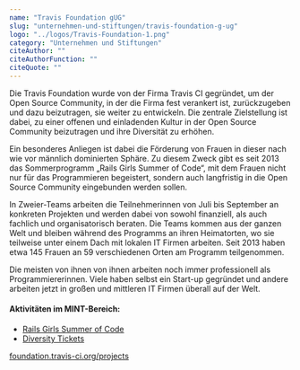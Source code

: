 ```yaml
---
name: "Travis Foundation gUG"
slug: "unternehmen-und-stiftungen/travis-foundation-g-ug"
logo: "../logos/Travis-Foundation-1.png"
category: "Unternehmen und Stiftungen"
citeAuthor: ""
citeAuthorFunction: ""
citeQuote: ""
---
```


Die Travis Foundation wurde von der Firma Travis CI gegründet, um der Open Source Community, in der die Firma fest verankert ist, zurückzugeben und dazu beizutragen, sie weiter zu entwickeln. Die zentrale Zielstellung ist dabei, zu einer offenen und einladenden Kultur in der Open Source Community beizutragen und ihre Diversität zu erhöhen.

Ein besonderes Anliegen ist dabei die Förderung von Frauen in dieser nach wie vor männlich dominierten Sphäre. Zu diesem Zweck gibt es seit 2013 das Sommerprogramm „Rails Girls Summer of Code“, mit dem Frauen nicht nur für das Programmieren begeistert, sondern auch langfristig in die Open Source Community eingebunden werden sollen.

In Zweier-Teams arbeiten die Teilnehmerinnen von Juli bis September an konkreten Projekten und werden dabei von sowohl finanziell, als auch fachlich und organisatorisch beraten. Die Teams kommen aus der ganzen Welt und bleiben während des Programms an ihren Heimatorten, wo sie teilweise unter einem Dach mit lokalen IT Firmen arbeiten. Seit 2013 haben etwa 145 Frauen an 59 verschiedenen Orten am Programm teilgenommen.

Die meisten von ihnen von ihnen arbeiten noch immer professionell als Programmiererinnen. Viele haben selbst ein Start-up gegründet und andere arbeiten jetzt in großen und mittleren IT Firmen überall auf der Welt.

#### Aktivitäten im MINT-Bereich:

- [Rails Girls Summer of Code](https://railsgirlssummerofcode.org/)
- [Diversity Tickets](https://foundation.travis-ci.org/projects/diversity-tickets/)

[foundation.travis-ci.org/projects](https://foundation.travis-ci.org/projects)
